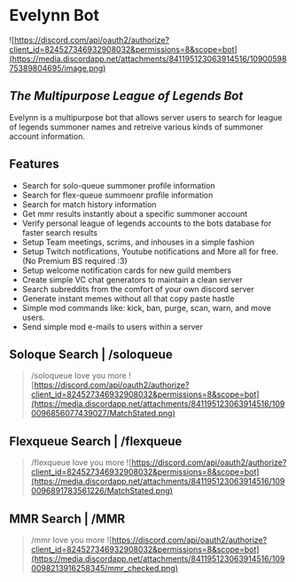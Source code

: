 # Evelynn Bot
![https://discord.com/api/oauth2/authorize?client_id=824527346932908032&permissions=8&scope=bot](https://media.discordapp.net/attachments/841195123063914516/1090059875389804695/image.png)
## _The Multipurpose League of Legends Bot_ 

Evelynn is a multipurpose bot that allows server users to search for league of legends summoner names 
and retreive various kinds of summoner account information.

## Features

- Search for solo-queue summoner profile information
- Search for flex-queue summoenr profile information
- Search for match history information
- Get mmr results instantly about a specific summoner account
- Verify personal league of legends accounts to the bots database for faster search results
- Setup Team meetings, scrims, and inhouses in a simple fashion
- Setup Twitch notifications, Youtube notifications and More all for free. (No Premium BS required :3)
- Setup welcome notification cards for new guild members
- Create simple VC chat generators to maintain a clean server
- Search subreddits from the comfort of your own discord server
- Generate instant memes without all that copy paste hastle
- Simple mod commands like: kick, ban, purge, scan, warn, and move users.
- Send simple mod e-mails to users within a server

## Soloque Search | /soloqueue <summoner name> 
> /soloqueue Iove you more
![https://discord.com/api/oauth2/authorize?client_id=824527346932908032&permissions=8&scope=bot](https://media.discordapp.net/attachments/841195123063914516/1090096856077439027/MatchStated.png)

## Flexqueue Search | /flexqueue <summoner name> 
> /flexqueue Iove you more
![https://discord.com/api/oauth2/authorize?client_id=824527346932908032&permissions=8&scope=bot](https://media.discordapp.net/attachments/841195123063914516/1090096891783561226/MatchStated.png)

## MMR Search | /MMR <summoner name> 
> /mmr Iove you more
![https://discord.com/api/oauth2/authorize?client_id=824527346932908032&permissions=8&scope=bot](https://media.discordapp.net/attachments/841195123063914516/1090098213916258345/mmr_checked.png)
